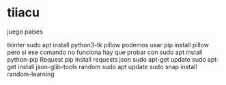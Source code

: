# tiiacu
juego países

tkinter
sudo apt install python3-tk
pillow
podemos usar pip install pillow pero si ese comando no funciona hay que probar con sudo apt install python-pip
Request
pip install requests
json
sudo apt-get update
sudo apt-get install json-glib-tools
random
sudo apt update
sudo snap install random-learning
